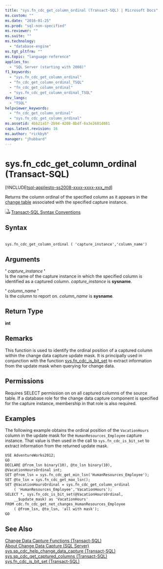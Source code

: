 ```yaml
---
title: "sys.fn_cdc_get_column_ordinal (Transact-SQL) | Microsoft Docs"
ms.custom: ""
ms.date: "2016-01-25"
ms.prod: "sql-non-specified"
ms.reviewer: ""
ms.suite: ""
ms.technology: 
  - "database-engine"
ms.tgt_pltfrm: ""
ms.topic: "language-reference"
applies_to: 
  - "SQL Server (starting with 2008)"
f1_keywords: 
  - "sys.fn_cdc_get_column_ordinal"
  - "fn_cdc_get_column_ordinal_TSQL"
  - "fn_cdc_get_column_ordinal"
  - "sys.fn_cdc_get_column_ordinal_TSQL"
dev_langs: 
  - "TSQL"
helpviewer_keywords: 
  - "fn_cdc_get_column_ordinal"
  - "sys.fn_cdc_get_column_ordinal"
ms.assetid: 4bb21a57-2b94-4208-8bdf-6a3e2681d881
caps.latest.revision: 16
ms.author: "rickbyh"
manager: "jhubbard"
---
```

# sys.fn_cdc_get_column_ordinal (Transact-SQL)
[!INCLUDE[tsql-appliesto-ss2008-xxxx-xxxx-xxx_md](../../../database-engine/configure/windows/includes/tsql-appliesto-ss2008-xxxx-xxxx-xxx-md.md)]

  Returns the column ordinal of the specified column as it appears in the [change table](../../../relational-databases/reference/system-tables/cdc.-capture-instance-ct-transact-sql.md) associated with the specified capture instance.  
  
 ![Topic link icon](../../../database-engine/configure/windows/media/topic-link.gif "Topic link icon") [Transact-SQL Syntax Conventions](../../../t-sql/language-elements/transact-sql-syntax-conventions-transact-sql.md)  
  
## Syntax  
  
```  
  
sys.fn_cdc_get_column_ordinal ( 'capture_instance','column_name')  
```  
  
## Arguments  
 **'** *capture_instance* **'**  
 Is the name of the capture instance in which the specified column is identified as a captured column. *capture_instance* is **sysname**.  
  
 **'** *column_name* **'**  
 Is the column to report on. *column_name* is **sysname**.  
  
## Return Type  
 **int**  
  
## Remarks  
 This function is used to identify the ordinal position of a captured column within the change data capture update mask. It is principally used in conjunction with the function [sys.fn_cdc_is_bit_set](../../../relational-databases/reference/system-functions/sys.fn-cdc-is-bit-set-transact-sql.md) to extract information from the update mask when querying for change data.  
  
## Permissions  
 Requires SELECT permission on on all captured columns of the source table. If a database role for the change data capture component is specified for the capture instance, membership in that role is also required.  
  
## Examples  
 The following example obtains the ordinal position of the `VacationHours` column in the update mask for the `HumanResources_Employee` capture instance. That value is then used in the call to `sys.fn_cdc_is_bit_set` to extract information from the returned update mask.  
  
```  
USE AdventureWorks2012;  
GO  
DECLARE @from_lsn binary(10), @to_lsn binary(10),  @VacationHoursOrdinal int;  
SET @from_lsn = sys.fn_cdc_get_min_lsn('HumanResources_Employee');  
SET @to_lsn = sys.fn_cdc_get_max_lsn();  
SET @VacationHoursOrdinal = sys.fn_cdc_get_column_ordinal   
    ( 'HumanResources_Employee','VacationHours');  
SELECT *, sys.fn_cdc_is_bit_set(@VacationHoursOrdinal,  
    __$update_mask) as 'VacationHours'  
FROM cdc.fn_cdc_get_net_changes_HumanResources_Employee  
    ( @from_lsn, @to_lsn, 'all with mask');  
GO  
```  
  
## See Also  
 [Change Data Capture Functions &#40;Transact-SQL&#41;](../../../relational-databases/reference/system-functions/change-data-capture-functions-transact-sql.md)   
 [About Change Data Capture &#40;SQL Server&#41;](../../../relational-databases/track-changes/about-change-data-capture-sql-server.md)   
 [sys.sp_cdc_help_change_data_capture &#40;Transact-SQL&#41;](../../../relational-databases/reference/system-stored-procedures/sys.sp-cdc-help-change-data-capture-transact-sql.md)   
 [sys.sp_cdc_get_captured_columns &#40;Transact-SQL&#41;](../../../relational-databases/reference/system-stored-procedures/sys.sp-cdc-get-captured-columns-transact-sql.md)   
 [sys.fn_cdc_is_bit_set &#40;Transact-SQL&#41;](../../../relational-databases/reference/system-functions/sys.fn-cdc-is-bit-set-transact-sql.md)  
  
  
